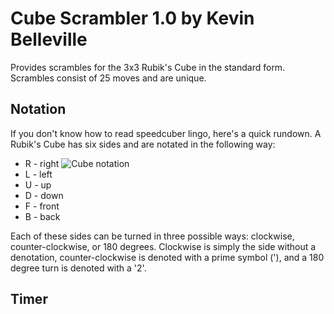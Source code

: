 # Cube Scrambler 1.0 by Kevin Belleville

Provides scrambles for the 3x3 Rubik's Cube in the standard form. Scrambles consist of 25 moves and are unique. 

## Notation

If you don't know how to read speedcuber lingo, here's a quick rundown. A Rubik's Cube has six sides and are notated in the following way:

  * R - right ![Cube notation](http://cubercritic.com/wp-content/uploads/2013/05/3x3-Notation.jpg)
  * L - left
  * U - up
  * D - down
  * F - front
  * B - back

Each of these sides can be turned in three possible ways: clockwise, counter-clockwise, or 180 degrees. Clockwise is simply the side without a denotation, counter-clockwise is denoted with a prime symbol ('), and a 180 degree turn is denoted with a '2'.

## Timer
